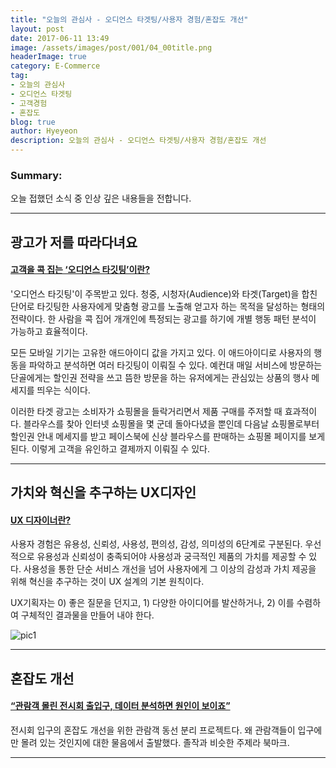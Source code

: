```yaml
---
title: "오늘의 관심사 - 오디언스 타겟팅/사용자 경험/혼잡도 개선"
layout: post
date: 2017-06-11 13:49
image: /assets/images/post/001/04_00title.png
headerImage: true
category: E-Commerce
tag:
- 오늘의 관심사
- 오디언스 타겟팅
- 고객경험
- 혼잡도
blog: true
author: Hyeyeon
description: 오늘의 관심사 - 오디언스 타겟팅/사용자 경험/혼잡도 개선
---
```


### Summary:

오늘 접했던 소식 중 인상 깊은 내용들을 전합니다.

---

## 광고가 저를 따라다녀요

#### [고객을 콕 집는 ‘오디언스 타깃팅’이란?](http://www.bloter.net/archives/276338)

'오디언스 타깃팅'이 주목받고 있다. 청중, 시청자(Audience)와 타겟(Target)을 합친 단어로 타깃팅한 사용자에게 맞춤형 광고를 노출해 얻고자 하는 목적을 달성하는 형태의 전략이다. 한 사람을 콕 집어 개개인에 특정되는 광고를 하기에 개별 행동 패턴 분석이 가능하고 효율적이다.

모든 모바일 기기는 고유한 애드아이디 값을 가지고 있다. 이 애드아이디로 사용자의 행동을 파악하고 분석하면 여러 타깃팅이 이뤄질 수 있다. 예컨대 매일 서비스에 방문하는 단골에게는 할인권 전략을 쓰고 뜸한 방문을 하는 유저에게는 관심있는 상품의 행사 메세지를 띄우는 식이다.

이러한 타겟 광고는 소비자가 쇼핑몰을 들락거리면서 제품 구매를 주저할 때 효과적이다. 블라우스를 찾아 인터넷 쇼핑몰을 몇 군데 돌아다녔을 뿐인데 다음날 쇼핑몰로부터 할인권 안내 메세지를 받고 페이스북에 신상 블라우스를 판매하는 쇼핑몰 페이지를 보게 된다. 이렇게 고객을 유인하고 결제까지 이뤄질 수 있다.

---

## 가치와 혁신을 추구하는 UX디자인

#### [UX 디자이너란?](http://blog.rightbrain.co.kr/?p=7861)

사용자 경험은 유용성, 신뢰성, 사용성, 편의성, 감성, 의미성의 6단계로 구분된다. 우선적으로 유용성과 신뢰성이 충족되어야 사용성과 궁극적인 제품의 가치를 제공할 수 있다. 사용성을 통한 단순 서비스 개선을 넘어 사용자에게 그 이상의 감성과 가치 제공을 위해 혁신을 추구하는 것이 UX 설계의 기본 원칙이다.

UX기획자는 0) 좋은 질문을 던지고, 1) 다양한 아이디어를 발산하거나, 2) 이를 수렴하여 구체적인 결과물을 만들어 내야 한다.

![pic1](http://blog.rightbrain.co.kr/CMS1/wp-content/uploads/2017/05/jy01.jpg)

---

## 혼잡도 개선

#### [“관람객 몰린 전시회 출입구, 데이터 분석하면 원인이 보이죠”](http://www.bloter.net/archives/276797)

전시회 입구의 혼잡도 개선을 위한 관람객 동선 분리 프로젝트다. 왜 관람객들이 입구에만 몰려 있는 것인지에 대한 물음에서 출발했다. 졸작과 비슷한 주제라 북마크.

---
